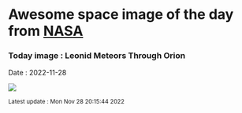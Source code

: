 
# Awesome space image of the day from [NASA](https://api.nasa.gov/)

### Today image : Leonid Meteors Through Orion
Date : 2022-11-28

![](https://apod.nasa.gov/apod/image/2211/Leonids2022_Hongyang_960.jpg)

<small>Latest update : Mon Nov 28 20:15:44 2022</small>
        